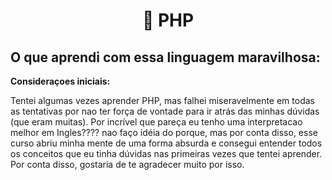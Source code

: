<h1 align="center">🐘 PHP</h1>
  
## O que aprendi com essa linguagem maravilhosa:

**Consideraçoes iniciais:**

Tentei algumas vezes aprender PHP, mas falhei miseravelmente em todas as tentativas por nao ter força de vontade para ir atrás das minhas dúvidas (que eram muitas). Por incrível que pareça eu tenho uma interpretacao melhor em Ingles???? nao faço idéia do porque, mas por conta disso, esse curso abriu minha mente de uma forma absurda e consegui entender todos os conceitos que eu tinha dúvidas nas primeiras vezes que tentei aprender. Por conta disso, gostaria de te agradecer muito por isso.
